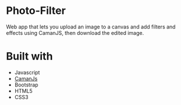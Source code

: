 # Photo-Filter

Web app that lets you upload an image to a canvas and add filters and effects using CamanJS, then download the edited image.

# Built with

* Javascript
* [CamanJs](http://camanjs.com/) 
* Bootstrap
* HTML5
* CSS3
